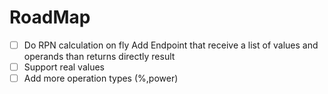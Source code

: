 # RoadMap

-[ ] Do RPN calculation on fly
    Add Endpoint that receive a list of values and operands than returns directly result
-[ ] Support real values
-[ ] Add more operation types (%,power)